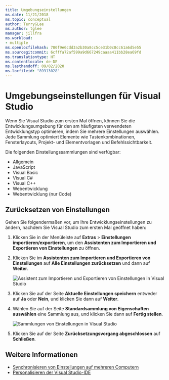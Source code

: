 ```yaml
---
title: Umgebungseinstellungen
ms.date: 11/21/2018
ms.topic: conceptual
author: TerryGLee
ms.author: tglee
manager: jillfra
ms.workload:
- multiple
ms.openlocfilehash: 780f9e6cdd3a2b30a8cc5ce31b0c8cc61a6d5e55
ms.sourcegitcommit: 6cfffa72af599a9d667249caaaa411bb28ea69fd
ms.translationtype: HT
ms.contentlocale: de-DE
ms.lasthandoff: 09/02/2020
ms.locfileid: "89313028"
---
```

# <a name="environment-settings-for-visual-studio"></a>Umgebungseinstellungen für Visual Studio

Wenn Sie Visual Studio zum ersten Mal öffnen, können Sie die Entwicklungsumgebung für den am häufigsten verwendeten Entwicklungstyp optimieren, indem Sie mehrere Einstellungen auswählen. Jede Sammlung optimiert Elemente wie Tastenkombinationen, Fensterlayouts, Projekt- und Elementvorlagen und Befehlssichtbarkeit.

Die folgenden Einstellungssammlungen sind verfügbar:

- Allgemein
- JavaScript
- Visual Basic
- Visual C#
- Visual C++
- Webentwicklung
- Webentwicklung (nur Code)

## <a name="reset-settings"></a>Zurücksetzen von Einstellungen

Gehen Sie folgendermaßen vor, um Ihre Entwicklungseinstellungen zu ändern, nachdem Sie Visual Studio zum ersten Mal geöffnet haben:

1. Klicken Sie in der Menüleiste auf **Extras** > **Einstellungen importieren/exportieren**, um den **Assistenten zum Importieren und Exportieren von Einstellungen** zu öffnen.

1. Klicken Sie im **Assistenten zum Importieren und Exportieren von Einstellungen** auf **Alle Einstellungen zurücksetzen** und dann auf **Weiter**.

   ![Assistent zum Importieren und Exportieren von Einstellungen in Visual Studio](media/reset-all-settings.png)

1. Klicken Sie auf der Seite **Aktuelle Einstellungen speichern** entweder auf **Ja** oder **Nein**, und klicken Sie dann auf **Weiter**.

1. Wählen Sie auf der Seite **Standardsammlung von Eigenschaften auswählen** eine Sammlung aus, und klicken Sie dann auf **Fertig stellen**.

   ![Sammlungen von Einstellungen in Visual Studio](media/settings-collections.png)

1. Klicken Sie auf der Seite **Zurücksetzungsvorgang abgeschlossen** auf **Schließen**.

## <a name="see-also"></a>Weitere Informationen

- [Synchronisieren von Einstellungen auf mehreren Computern](synchronized-settings-in-visual-studio.md)
- [Personalisieren der Visual Studio-IDE](personalizing-the-visual-studio-ide.md)
